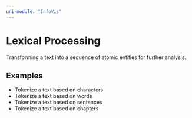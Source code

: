 ```yaml
---
uni-module: "InfoVis"
---
```


# Lexical Processing

Transforming a text into a sequence of atomic entities for further analysis.

## Examples

- Tokenize a text based on characters
- Tokenize a text based on words
- Tokenize a text based on sentences
- Tokenize a text based on chapters
